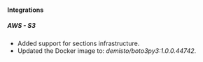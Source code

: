 
#### Integrations
##### AWS - S3
- Added support for sections infrastructure.
- Updated the Docker image to: *demisto/boto3py3:1.0.0.44742*.
